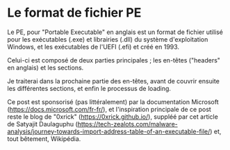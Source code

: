 # Le format de fichier PE

Le PE, pour "Portable Executable" en anglais est un format de fichier utilisé pour les exécutables
(.exe) et librairies (.dll) du système d'exploitation Windows, et les exécutables de l'UEFI (.efi) et créé en 1993.

Celui-ci est composé de deux parties principales ; les en-têtes ("headers" en anglais) et les sections.


Je traiterai dans la prochaine partie des en-têtes, avant de couvrir ensuite les différentes sections, et enfin le processus de loading.

Ce post est sponsorisé (pas littéralement) par la documentation Microsoft (https://docs.microsoft.com/fr-fr/), et l'inspiration principale de ce post reste le blog de "0xrick" (https://0xrick.github.io/), suppléé par cet article de Satyajit Daulaguphu (https://tech-zealots.com/malware-analysis/journey-towards-import-address-table-of-an-executable-file/) et, tout bêtement, Wikipédia.